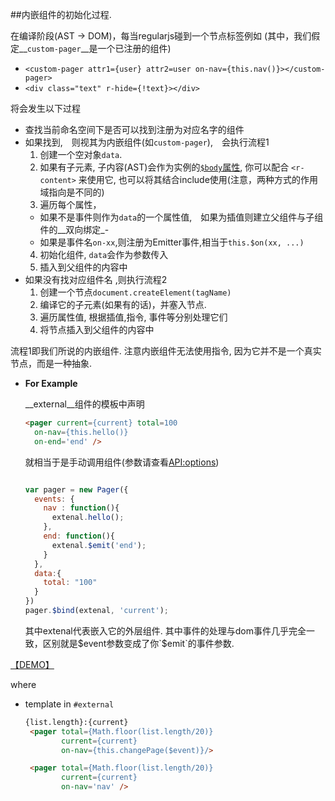 <a href="#" id="composite"></a>

##内嵌组件的初始化过程.



在编译阶段(AST -> DOM)，每当regularjs碰到一个节点标签例如
(其中，我们假定__`custom-pager`__是一个已注册的组件)


- `<custom-pager attr1={user} attr2=user on-nav={this.nav()}></custom-pager>` 
- `<div class="text" r-hide={!text}></div>`



将会发生以下过程

- 查找当前命名空间下是否可以找到注册为对应名字的组件
- 如果找到,　则视其为内嵌组件(如`custom-pager`),　会执行流程1
  1. 创建一个空对象`data`.
  2. 如果有子元素, 子内容(AST)会作为实例的[`$body`属性](#transclude), 你可以配合 `<r-content>` 来使用它, 也可以将其结合include使用(注意，两种方式的作用域指向是不同的)
  3. 遍历每个属性，
    - 如果不是事件则作为`data`的一个属性值,　如果为插值则建立父组件与子组件的__双向绑定_-
    - 如果是事件名`on-xx`,则注册为Emitter事件,相当于`this.$on(xx, ...)`
  4. 初始化组件, `data`会作为参数传入
  5. 插入到父组件的内容中
- 如果没有找对应组件名 ,则执行流程2
  1. 创建一个节点`document.createElement(tagName)`
  2. 编译它的子元素(如果有的话)，并塞入节点.
  3. 遍历属性值, 根据插值,指令, 事件等分别处理它们
  4. 将节点插入到父组件的内容中

流程1即我们所说的内嵌组件. 注意内嵌组件无法使用指令, 因为它并不是一个真实节点，而是一种抽象.


- __For Example__

  
  __external__组件的模板中声明
  

  ```html
  <pager current={current} total=100 
    on-nav={this.hello()} 
    on-end='end' />
  ```

  
  就相当于是手动调用组件(参数请查看[API:options](?api-zh#options))
  
  

  ```js
  
  var pager = new Pager({
    events: {
      nav : function(){
        extenal.hello();
      },
      end: function(){
        extenal.$emit('end');
      }
    },
    data:{
      total: "100"
    }
  })
  pager.$bind(extenal, 'current');
  ```

  
  其中extenal代表嵌入它的外层组件. 其中事件的处理与dom事件几乎完全一致，区别就是$event参数变成了你`$emit`的事件参数.
  



[【DEMO】](http://jsfiddle.net/leeluolee/DCFXn/)


where
  
  - template in `#external`
    
    ```html
    {list.length}:{current}
     <pager total={Math.floor(list.length/20)} 
            current={current} 
            on-nav={this.changePage($event)}/>

     <pager total={Math.floor(list.length/20)} 
            current={current} 
            on-nav='nav' />
    ```